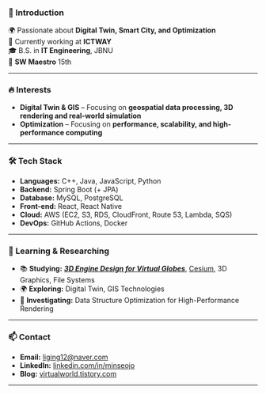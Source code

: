 <!--
<img src="https://img.shields.io/badge/쓰고자하는_텍스트-컬러코드?style=flat-square&logo=simpleicons에서_아이콘이름&logoColor=white"/></a>

[![Anurag's GitHub stats](https://github-readme-stats.vercel.app/api?username=minseojo&theme=dracula)](https://github.com/minseojo)


![header](https://capsule-render.vercel.app/api?type=Waving&color=003458&height=240&section=header&text=MinseoJo&fontSize=60&animation=blinking&5&fontColor=ffffff)
-->


<!--
## Profile
### Linkedin: https://www.linkedin.com/in/%EB%AF%BC%EC%84%9C-%EC%A1%B0-039b29262/
### Blog: https://velog.io/@minseojo
### Email: liging12@naver.com
### Baekjoon: https://solved.ac/profile/liging
<br>

![Anurag's github ](https://github-readme-stats.vercel.app/api?username=minseojo&show_icons=true&theme=vue)
<br>
-->

### 👋 Introduction
🌍 Passionate about **Digital Twin, Smart City, and Optimization** </br>
💼 Currently working at **ICTWAY**</br>
🎓 B.S. in **IT Engineering**, JBNU</br>
🚀 **SW Maestro** 15th

---

### 🔥 Interests
- **Digital Twin & GIS** – Focusing on **geospatial data processing, 3D rendering and real-world simulation**  
- **Optimization** – Focusing on **performance, scalability, and high-performance computing**  
<!--- **Computer Science** – Focusing on **algorithm efficiency, memory optimization**  -->

---

### 🛠 Tech Stack
- **Languages:** C++, Java, JavaScript, Python  
- **Backend:** Spring Boot (+ JPA)  
- **Database:** MySQL, PostgreSQL  
- **Front-end:** React, React Native  
- **Cloud:** AWS (EC2, S3, RDS, CloudFront, Route 53, Lambda, SQS)  
- **DevOps:** GitHub Actions, Docker  

---

### 🌱 Learning & Researching
- 📚 **Studying:** **_[3D Engine Design for Virtual Globes](https://www.amazon.com/3D-Engine-Design-Virtual-Globes/dp/1568817118)_**, [Cesium](https://cesium.com/), 3D Graphics, File Systems
- 🌍 **Exploring:** Digital Twin, GIS Technologies
- 🚀 **Investigating:** Data Structure Optimization for High-Performance Rendering  
 
---

### 📫 Contact
- **Email:** [liging12@naver.com](mailto:liging12@naver.com)  
- **LinkedIn:** [linkedin.com/in/minseojo](https://www.linkedin.com/in/%EB%AF%BC%EC%84%9C-%EC%A1%B0-039b29262/details/projects/)  
- **Blog:** [virtualworld.tistory.com](https://virtualworld.tistory.com/)  

---

<!--
### 📊 GitHub Stats
[![Top Langs](https://github-readme-stats.vercel.app/api/top-langs/?username=minseojo&langs_count=5&hide=html,css,tex)](https://github.com/anuraghazra/github-readme-stats)
<br>
-->


